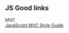 ## JS Good links

MVC<br>
<a href="http://blog.sourcing.io/mvc-style-guide">JavaScript MVC Style Guide</a>

